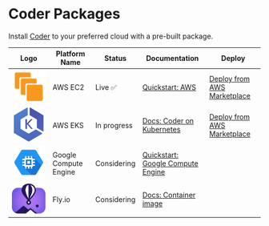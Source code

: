 # Coder Packages

Install [Coder](https://github.com/coder/coder) to your preferred cloud with a pre-built package.

| Logo                                       | Platform Name         | Status      | Documentation                                                                                                                          | Deploy                                                                                                                                     |
| ------------------------------------------ | --------------------- | ----------- | -------------------------------------------------------------------------------------------------------------------------------------- | ------------------------------------------------------------------------------------------------------------------------------------------ |
| ![AWS EC2 Logo](./assets/ec2.svg)          | AWS EC2               | Live ✅     | [Quickstart: AWS](https://coder.com/docs/v2/latest/quickstart/aws)                                                                     | [Deploy from AWS Marketplace](https://aws.amazon.com/marketplace/pp/prodview-5gxjyur2vc7rg?sr=0-2&ref_=beagle&applicationId=AWSMPContessa) |
| ![AWS EKS Logo](./assets/eks.svg)          | AWS EKS               | In progress | [Docs: Coder on Kubernetes](https://coder.com/docs/v2/latest/install/kubernetes)                                                       | [Deploy from AWS Marketplace](https://example.com)                                                                                         |
| ![Google Compute Engine](./assets/gce.svg) | Google Compute Engine | Considering | [Quickstart: Google Compute Engine](https://coder.com/docs/v2/latest/quickstart/google-cloud-platform)                                 |                                                                                                                                            |
| ![Fly.io](./assets/fly.io.svg)             | Fly.io                | Considering | [Docs: Container image](https://coder.com/docs/v2/latest/install/docker#run-coder-with-access-url-and-external-postgresql-recommended) |                                                                                                                                            |
